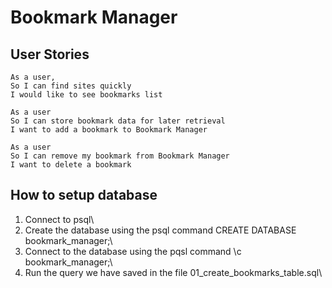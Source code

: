 # Bookmark Manager
## User Stories
```
As a user,
So I can find sites quickly
I would like to see bookmarks list
```

```
As a user
So I can store bookmark data for later retrieval
I want to add a bookmark to Bookmark Manager
```

```
As a user
So I can remove my bookmark from Bookmark Manager
I want to delete a bookmark
```
## How to setup database
1. Connect to psql\
2. Create the database using the psql command CREATE DATABASE bookmark_manager;\
3. Connect to the database using the pqsl command \c bookmark_manager;\
4. Run the query we have saved in the file 01_create_bookmarks_table.sql\